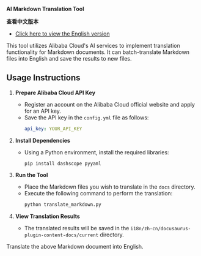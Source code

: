 **AI Markdown Translation Tool**

**查看中文版本**
   - [Click here to view the English version](README.md)

This tool utilizes Alibaba Cloud's AI services to implement translation functionality for Markdown documents. It can batch-translate Markdown files into English and save the results to new files.

## Usage Instructions

1. **Prepare Alibaba Cloud API Key**
   - Register an account on the Alibaba Cloud official website and apply for an API key.
   - Save the API key in the `config.yml` file as follows:
     ```yaml
     api_key: YOUR_API_KEY
     ```


2. **Install Dependencies**
   - Using a Python environment, install the required libraries:
     ```
     pip install dashscope pyyaml
     ```

3. **Run the Tool**
   - Place the Markdown files you wish to translate in the `docs` directory.
   - Execute the following command to perform the translation:
     ```bash
     python translate_markdown.py
     ```

4. **View Translation Results**
   - The translated results will be saved in the `i18n/zh-cn/docusaurus-plugin-content-docs/current` directory.

Translate the above Markdown document into English.